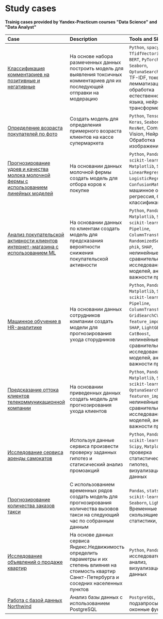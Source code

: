 # Study cases

**Trainig cases provided by Yandex-Practicum courses "Data Science" and "Data Analyst"**

| Case                  | Description           | Tools and Skills          |
|:----------------------|:----------------------|:--------------------------|
| [Классификация комментариев на позитивные и негативные]() | На основе набора размеченных данных построить модель для выявления токсичных комментариев для их последующей отправки на модерацию | `Python`, `spacy`, `nltk`, `TfidfVectorizer`, `BERT`, `PyTorch`,`Pandas`, `Seaborn`, `OptunaSearchCV`, NLP, TF-IDF, токенизация, лемматизация, обработка естественного языка, нейросети, трансформеры |
| [Определение возраста покупателей по фото]() | Создать модель для определения примерного возраста клиентов на кассе супермаркета | `Python`, `Tensorflow`, `Keras`, `Seaborn`, `ResNet`, Computer Vision, Нейросети, Обработка изображений |
| [Прогнозирование удоев и качества молока молочной фермы с использованием линейных моделей]() | На основании данных молочной фермы создать модель для отбора коров к покупке | `Python`, `Pandas`, `scikit-learn`, `Numpy`, `Matplotlib`, `Seaborn`, `LinearRegression`, `LogisticRegression`, `ConfusionMatrix`, машинное обучение, регрессия, бинарная классификация |
| [Анализ покупательской активности клиентов интернет-магазина с использованием ML]() | На основании данных по клиентам создать модель для предсказания вероятности снижения покупательской активности | `Python`, `Pandas`, `Matplotlib`, `Seaborn`, `scikit-learn`,  `Pipeline`, `ColumnTransformer`, `RandomizedSearchCV`, `phik`, `SHAP`, нелинейные модели, сравнительное исследование моделей, анализ важности признаков|
| [Машинное обучение в HR-аналитике]() | На основании данных сотрудников компании создать модели для прогнозирования ухода сторудников | `Python`, `Pandas`, `Matplotlib`, `Seaborn`, `scikit-learn`,  `Pipeline`, `ColumnTransformer`, `GridSearchCV`, `phik`, `feature_importances`, `SHAP`, `LightGBM`, `CatBoost`, нелинейные модели, сравнительное исследование моделей, анализ важности признаков |
| [Предсказание оттока клиентов телекоммуникационной компании]() | На основании приведенных данных создать модель для прогнозирования ухода клиентов | `Python`, `Pandas`, `Matplotlib`, `Seaborn`, `scikit-learn`, `OptunaSearchCV`, `phik`, `featuren_importances`, нелинейные модели, сравнительное исследование моделей, анализ важности признаков |
| [Исследование сервиса аренды самокатов]() | Используя данные сервиса произвести проверку заданных гипотез и статисический анализ промоакций | `Python`, `Pandas`, `scikit-learn`, `Numpy`, `Scipy`, `Matplotlib`, проверка статистических гипотез, визуализация данных |
| [Прогнозирование количества заказов такси]() | С использованием временных рядов создать модель для прогнозирования количества вызовов такси на следующий час по собранным данным | `Pandas`, `statsmodels`, `scikit-learn`, `Seaborn`, `LightGBM`, Временные ряды: скользящие статистики, тренд |
| [Исследование объявлений о продаже квартир]() | На основе данных сервиса Яндекс.Недвижимость определить параметры и их степень влияния на стоимость квартир Санкт-Петербурга и соседних населенных пунктов | `Python`, `Pandas`, исследовательский анализ, визуализация данных |
| [Работа с базой данных Northwind]() | Анализ базы данных с использованием PostgreSQL | `PostgreSQL`, подзапросы, оконные функции |

